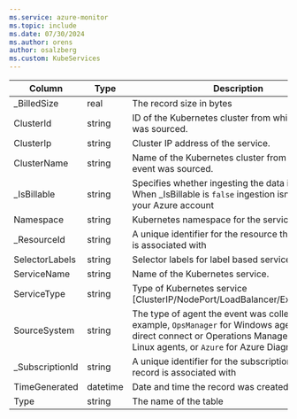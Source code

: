 ```yaml
---
ms.service: azure-monitor
ms.topic: include
ms.date: 07/30/2024
ms.author: orens
author: osalzberg
ms.custom: KubeServices
---
```



| Column | Type | Description |
|---|---|---|
| _BilledSize | real | The record size in bytes |
| ClusterId | string | ID of the Kubernetes cluster from which the event was sourced. |
| ClusterIp | string | Cluster IP address of the service. |
| ClusterName | string | Name of the Kubernetes cluster from which the event was sourced. |
| _IsBillable | string | Specifies whether ingesting the data is billable. When _IsBillable is `false` ingestion isn't billed to your Azure account |
| Namespace | string | Kubernetes namespace for the service. |
| _ResourceId | string | A unique identifier for the resource that the record is associated with |
| SelectorLabels | string | Selector labels for label based services. |
| ServiceName | string | Name of the Kubernetes service. |
| ServiceType | string | Type of Kubernetes service [ClusterIP/NodePort/LoadBalancer/ExternalName]. |
| SourceSystem | string | The type of agent the event was collected by. For example, `OpsManager` for Windows agent, either direct connect or Operations Manager, `Linux` for all Linux agents, or `Azure` for Azure Diagnostics |
| _SubscriptionId | string | A unique identifier for the subscription that the record is associated with |
| TimeGenerated | datetime | Date and time the record was created. |
| Type | string | The name of the table |
